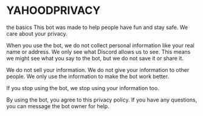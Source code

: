 # YAHOODPRIVACY
the basics
This bot was made to help people have fun and stay safe. We care about your privacy.

When you use the bot, we do not collect personal information like your real name or address. We only see what Discord allows us to see. This means we might see what you say to the bot, but we do not save it or share it.

We do not sell your information. We do not give your information to other people. We only use the information to make the bot work better.

If you stop using the bot, we stop using your information too.

By using the bot, you agree to this privacy policy. If you have any questions, you can message the bot owner for help.
